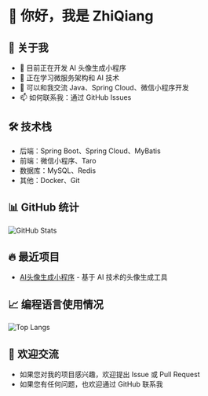 # 👋 你好，我是 ZhiQiang

## 🚀 关于我
- 🔭 目前正在开发 AI 头像生成小程序
- 🌱 正在学习微服务架构和 AI 技术
- 💬 可以和我交流 Java、Spring Cloud、微信小程序开发
- 📫 如何联系我：通过 GitHub Issues

## 🛠 技术栈
- 后端：Spring Boot、Spring Cloud、MyBatis
- 前端：微信小程序、Taro
- 数据库：MySQL、Redis
- 其他：Docker、Git

## 📊 GitHub 统计
![GitHub Stats](./../assets/api.svg+xml)

## 🔥 最近项目
- [AI头像生成小程序](https://github.com/iKeepRun/ai-avatar) - 基于 AI 技术的头像生成工具

## 📈 编程语言使用情况
![Top Langs](./../assets/1744961691290-2.svg+xml)

## 🤝 欢迎交流
- 如果您对我的项目感兴趣，欢迎提出 Issue 或 Pull Request
- 如果您有任何问题，也欢迎通过 GitHub 联系我
